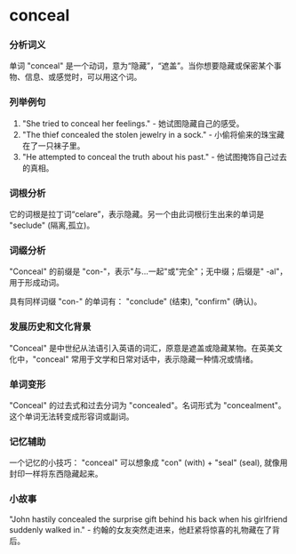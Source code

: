 # conceal

### 分析词义

  

单词 "conceal" 是一个动词，意为“隐藏”，“遮盖”。当你想要隐藏或保密某个事物、信息、或感觉时，可以用这个词。

  

### 列举例句

  

1.  "She tried to conceal her feelings." - 她试图隐藏自己的感受。
2.  "The thief concealed the stolen jewelry in a sock." - 小偷将偷来的珠宝藏在了一只袜子里。
3.  "He attempted to conceal the truth about his past." - 他试图掩饰自己过去的真相。

  

### 词根分析

  

它的词根是拉丁词“celare”，表示隐藏。另一个由此词根衍生出来的单词是 "seclude" (隔离,孤立)。

  

### 词缀分析

  

"Conceal" 的前缀是 "con-"，表示"与...一起"或"完全"；无中缀；后缀是" -al"，用于形成动词。

  

具有同样词缀 "con-" 的单词有： "conclude" (结束), "confirm" (确认)。

  

### 发展历史和文化背景

  

"Conceal" 是中世纪从法语引入英语的词汇，原意是遮盖或隐藏某物。在英美文化中，"conceal" 常用于文学和日常对话中，表示隐藏一种情况或情绪。

  

### 单词变形

  

"Conceal" 的过去式和过去分词为 "concealed"。名词形式为 "concealment"。这个单词无法转变成形容词或副词。

  

### 记忆辅助

  

一个记忆的小技巧： "conceal" 可以想象成 "con" (with) + "seal" (seal), 就像用封印一样将东西隐藏起来。

  

### 小故事

  

"John hastily concealed the surprise gift behind his back when his girlfriend suddenly walked in." - 约翰的女友突然走进来，他赶紧将惊喜的礼物藏在了背后。

